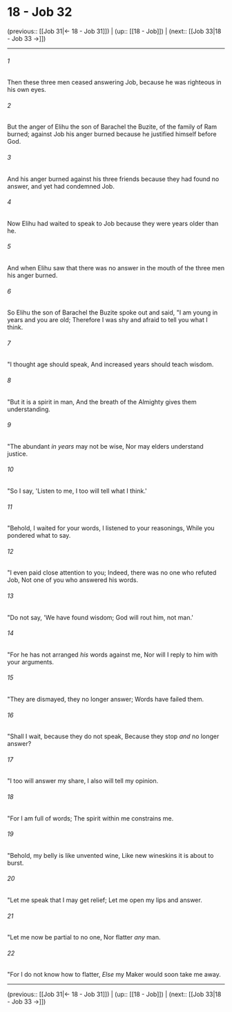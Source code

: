 # 18 - Job 32

(previous:: [[Job 31|← 18 - Job 31]]) | (up:: [[18 - Job]]) | (next:: [[Job 33|18 - Job 33 →]])

***


###### 1 
Then these three men ceased answering Job, because he was righteous in his own eyes. 

###### 2 
But the anger of Elihu the son of Barachel the Buzite, of the family of Ram burned; against Job his anger burned because he justified himself before God. 

###### 3 
And his anger burned against his three friends because they had found no answer, and yet had condemned Job. 

###### 4 
Now Elihu had waited to speak to Job because they were years older than he. 

###### 5 
And when Elihu saw that there was no answer in the mouth of the three men his anger burned. 

###### 6 
So Elihu the son of Barachel the Buzite spoke out and said, "I am young in years and you are old; Therefore I was shy and afraid to tell you what I think. 

###### 7 
"I thought age should speak, And increased years should teach wisdom. 

###### 8 
"But it is a spirit in man, And the breath of the Almighty gives them understanding. 

###### 9 
"The abundant _in years_ may not be wise, Nor may elders understand justice. 

###### 10 
"So I say, 'Listen to me, I too will tell what I think.' 

###### 11 
"Behold, I waited for your words, I listened to your reasonings, While you pondered what to say. 

###### 12 
"I even paid close attention to you; Indeed, there was no one who refuted Job, Not one of you who answered his words. 

###### 13 
"Do not say, 'We have found wisdom; God will rout him, not man.' 

###### 14 
"For he has not arranged _his_ words against me, Nor will I reply to him with your arguments. 

###### 15 
"They are dismayed, they no longer answer; Words have failed them. 

###### 16 
"Shall I wait, because they do not speak, Because they stop _and_ no longer answer? 

###### 17 
"I too will answer my share, I also will tell my opinion. 

###### 18 
"For I am full of words; The spirit within me constrains me. 

###### 19 
"Behold, my belly is like unvented wine, Like new wineskins it is about to burst. 

###### 20 
"Let me speak that I may get relief; Let me open my lips and answer. 

###### 21 
"Let me now be partial to no one, Nor flatter _any_ man. 

###### 22 
"For I do not know how to flatter, _Else_ my Maker would soon take me away.

***

(previous:: [[Job 31|← 18 - Job 31]]) | (up:: [[18 - Job]]) | (next:: [[Job 33|18 - Job 33 →]])
